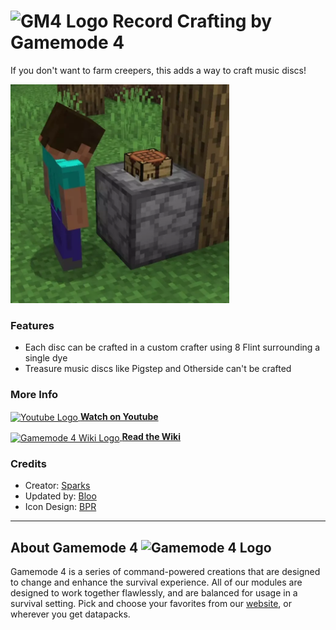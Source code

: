 # <img src="https://raw.githubusercontent.com/Gamemode4Dev/GM4_Datapacks/master/base/images/gm4_logo.png" alt="GM4 Logo" width="32" /> Record Crafting by Gamemode 4<!--$pmc:delete-->

If you don't want to farm creepers, this adds a way to craft music discs!<!--$pmc:headerSize-->

<img src="https://raw.githubusercontent.com/Gamemode4Dev/GM4_Datapacks/master/gm4_record_crafting/images/record_crafting.webp" alt="Creating records in a Custom Crafter" height="350"/>  <!--$modrinth:replaceWithVideo--> <!--$pmc:delete-->

### Features
- Each disc can be crafted in a custom crafter using 8 Flint surrounding a single dye
- Treasure music discs like Pigstep and Otherside can't be crafted

### More Info
[<img src="https://raw.githubusercontent.com/Gamemode4Dev/GM4_Datapacks/master/base/images/youtube_logo.png" alt="Youtube Logo" width="40" align="center"/> **Watch on Youtube**](https://www.youtube.com/watch?v=_GekIoefncg)

[<img src="https://raw.githubusercontent.com/Gamemode4Dev/GM4_Datapacks/master/base/images/gm4_wiki_logo.png" alt="Gamemode 4 Wiki Logo" width="40" align="center"/> **Read the Wiki**](https://wiki.gm4.co/wiki/Record_Crafting)

### Credits
- Creator: [Sparks](https://bsky.app/profile/selcouthsparks.bsky.social)
- Updated by: [Bloo](https://bsky.app/profile/bloo.boo)
- Icon Design: [BPR](https://bsky.app/profile/bpr02.com)

---
## About Gamemode 4 <img src="https://raw.githubusercontent.com/Gamemode4Dev/GM4_Datapacks/master/base/images/gm4_logo.png" alt="Gamemode 4 Logo" width="20"/>
Gamemode 4 is a series of command-powered creations that are designed to change and enhance the survival experience. All of our modules are designed to work together flawlessly, and are balanced for usage in a survival setting. Pick and choose your favorites from our [website](https://gm4.co), or wherever you get datapacks.